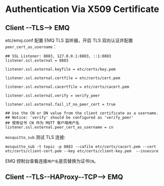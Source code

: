 
# Authentication Via X509 Certificate

## Client --TLS--> EMQ 

etc/emq.conf 配置 EMQ TLS 监听器，开启 TLS 双向认证并配置 `peer_cert_as_username`：

```
## SSL Listener: 8883, 127.0.0.1:8883, ::1:8883
listener.ssl.external = 8883

listener.ssl.external.keyfile = etc/certs/key.pem

listener.ssl.external.certfile = etc/certs/cert.pem

listener.ssl.external.cacertfile = etc/certs/cacert.pem

listener.ssl.external.verify = verify_peer

listener.ssl.external.fail_if_no_peer_cert = true

## Use the CN or DN value from the client certificate as a username.
## Notice: 'verify' should be configured as 'verify_peer'
## 使用证书 CN 作为 MQTT 客户端用户名
listener.ssl.external.peer_cert_as_username = cn
```

`mosquitto_sub` 测试 TLS 连接:

```
mosquitto_sub -t topic -p 8883 --cafile etc/certs/cacert.pem --cert etc/certs/client-cert.pem --key etc/certs/client-key.pem  --insecure
```

EMQ 控制台查看连接`用户名`是否替换为证书`CN`。


## Client --TLS--HAProxy--TCP--> EMQ

